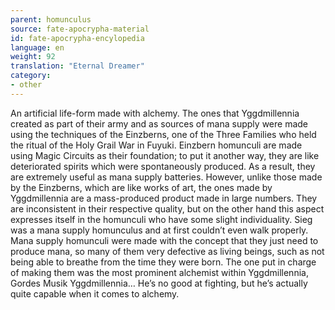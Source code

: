 ```yaml
---
parent: homunculus
source: fate-apocrypha-material
id: fate-apocrypha-encylopedia
language: en
weight: 92
translation: "Eternal Dreamer"
category:
- other
---
```


An artificial life-form made with alchemy. The ones that Yggdmillennia created as part of their army and as sources of mana supply were made using the techniques of the Einzberns, one of the Three Families who held the ritual of the Holy Grail War in Fuyuki. Einzbern homunculi are made using Magic Circuits as their foundation; to put it another way, they are like deteriorated spirits which were spontaneously produced. As a result, they are extremely useful as mana supply batteries.
However, unlike those made by the Einzberns, which are like works of art, the ones made by Yggdmillennia are a mass-produced product made in large numbers. They are inconsistent in their respective quality, but on the other hand this aspect expresses itself in the homunculi who have some slight individuality. Sieg was a mana supply homunculus and at first couldn’t even walk properly. Mana supply homunculi were made with the concept that they just need to produce mana, so many of them very defective as living beings, such as not being able to breathe from the time they were born.
The one put in charge of making them was the most prominent alchemist within Yggdmillennia, Gordes Musik Yggdmillennia… He’s no good at fighting, but he’s actually quite capable when it comes to alchemy.
